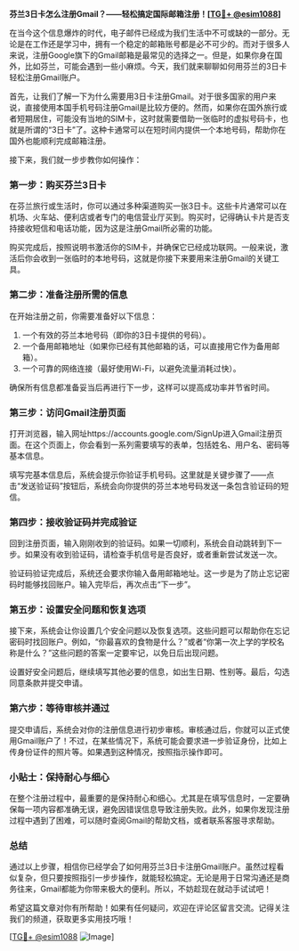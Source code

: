 **芬兰3日卡怎么注册Gmail？——轻松搞定国际邮箱注册！[[TG💪+ @esim1088](https://t.me/s/esim1088)]**

在当今这个信息爆炸的时代，电子邮件已经成为我们生活中不可或缺的一部分。无论是在工作还是学习中，拥有一个稳定的邮箱账号都是必不可少的。而对于很多人来说，注册Google旗下的Gmail邮箱是最常见的选择之一。但是，如果你身在国外，比如芬兰，可能会遇到一些小麻烦。今天，我们就来聊聊如何用芬兰的3日卡轻松注册Gmail账户。

首先，让我们了解一下为什么需要用3日卡注册Gmail。对于很多国家的用户来说，直接使用本国手机号码注册Gmail是比较方便的。然而，如果你在国外旅行或者短期居住，可能没有当地的SIM卡，这时就需要借助一张临时的虚拟号码卡，也就是所谓的“3日卡”了。这种卡通常可以在短时间内提供一个本地号码，帮助你在国外也能顺利完成邮箱注册。

接下来，我们就一步步教你如何操作：

### **第一步：购买芬兰3日卡**
在芬兰旅行或生活时，你可以通过多种渠道购买一张3日卡。这些卡片通常可以在机场、火车站、便利店或者专门的电信营业厅买到。购买时，记得确认卡片是否支持接收短信和电话功能，因为这是注册Gmail所必需的功能。

购买完成后，按照说明书激活你的SIM卡，并确保它已经成功联网。一般来说，激活后你会收到一张临时的本地号码，这就是你接下来要用来注册Gmail的关键工具。

### **第二步：准备注册所需的信息**
在开始注册之前，你需要准备好以下信息：
1. 一个有效的芬兰本地号码（即你的3日卡提供的号码）。
2. 一个备用邮箱地址（如果你已经有其他邮箱的话，可以直接用它作为备用邮箱）。
3. 一个可靠的网络连接（最好使用Wi-Fi，以避免流量消耗过快）。

确保所有信息都准备妥当后再进行下一步，这样可以提高成功率并节省时间。

### **第三步：访问Gmail注册页面**
打开浏览器，输入网址https://accounts.google.com/SignUp进入Gmail注册页面。在这个页面上，你会看到一系列需要填写的表单，包括姓名、用户名、密码等基本信息。

填写完基本信息后，系统会提示你验证手机号码。这里就是关键步骤了——点击“发送验证码”按钮后，系统会向你提供的芬兰本地号码发送一条包含验证码的短信。

### **第四步：接收验证码并完成验证**
回到注册页面，输入刚刚收到的验证码。如果一切顺利，系统会自动跳转到下一步。如果没有收到验证码，请检查手机信号是否良好，或者重新尝试发送一次。

验证码验证完成后，系统还会要求你输入备用邮箱地址。这一步是为了防止忘记密码时能够找回账户。输入完毕后，再次点击“下一步”。

### **第五步：设置安全问题和恢复选项**
接下来，系统会让你设置几个安全问题以及恢复选项。这些问题可以帮助你在忘记密码时找回账户。例如，“你最喜欢的食物是什么？”或者“你第一次上学的学校名称是什么？”这些问题的答案一定要牢记，以免日后出现问题。

设置好安全问题后，继续填写其他必要的信息，如出生日期、性别等。最后，勾选同意条款并提交申请。

### **第六步：等待审核并通过**
提交申请后，系统会对你的注册信息进行初步审核。审核通过后，你就可以正式使用Gmail账户了！不过，在某些情况下，系统可能会要求进一步验证身份，比如上传身份证件的照片等。如果遇到这种情况，按照指示操作即可。

### **小贴士：保持耐心与细心**
在整个注册过程中，最重要的是保持耐心和细心。尤其是在填写信息时，一定要确保每一项内容都准确无误，避免因错误信息导致注册失败。此外，如果你发现注册过程中遇到了困难，可以随时查阅Gmail的帮助文档，或者联系客服寻求帮助。

### **总结**
通过以上步骤，相信你已经学会了如何用芬兰3日卡注册Gmail账户。虽然过程看似复杂，但只要按照指引一步步操作，就能轻松搞定。无论是用于日常沟通还是商务往来，Gmail都能为你带来极大的便利。所以，不妨趁现在就动手试试吧！

希望这篇文章对你有所帮助！如果有任何疑问，欢迎在评论区留言交流。记得关注我们的频道，获取更多实用技巧哦！

[[TG💪+ @esim1088](https://t.me/s/esim1088) ![Image](https://i.postimg.cc/4NQfJmqS/Snipaste-2025-05-13-00-14-12.png)]